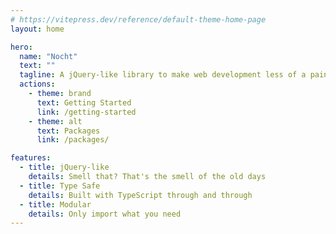 ```yaml
---
# https://vitepress.dev/reference/default-theme-home-page
layout: home

hero:
  name: "Nocht"
  text: ""
  tagline: A jQuery-like library to make web development less of a pain
  actions:
    - theme: brand
      text: Getting Started
      link: /getting-started
    - theme: alt
      text: Packages
      link: /packages/

features:
  - title: jQuery-like
    details: Smell that? That's the smell of the old days
  - title: Type Safe
    details: Built with TypeScript through and through
  - title: Modular
    details: Only import what you need
---
```


